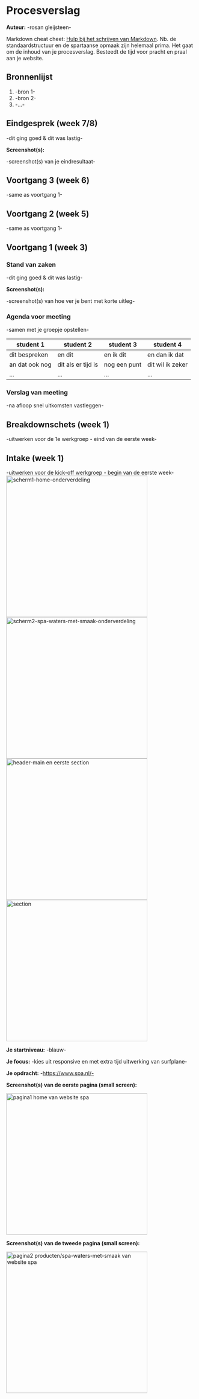 # Procesverslag
**Auteur:** -rosan gleijsteen-

Markdown cheat cheet: [Hulp bij het schrijven van Markdown](https://github.com/adam-p/markdown-here/wiki/Markdown-Cheatsheet). Nb. de standaardstructuur en de spartaanse opmaak zijn helemaal prima. Het gaat om de inhoud van je procesverslag. Besteedt de tijd voor pracht en praal aan je website.



## Bronnenlijst
1. -bron 1-
2. -bron 2-
3. -...-



## Eindgesprek (week 7/8)

-dit ging goed & dit was lastig-

**Screenshot(s):**

-screenshot(s) van je eindresultaat-



## Voortgang 3 (week 6)

-same as voortgang 1-



## Voortgang 2 (week 5)

-same as voortgang 1-



## Voortgang 1 (week 3)

### Stand van zaken

-dit ging goed & dit was lastig-

**Screenshot(s):**

-screenshot(s) van hoe ver je bent met korte uitleg-

### Agenda voor meeting

-samen met je groepje opstellen-

| student 1      | student 2          | student 3    | student 4        |
| ---            | ---                | ---          | ---              |
| dit bespreken  | en dit             | en ik dit    | en dan ik dat    |
| an dat ook nog | dit als er tijd is | nog een punt | dit wil ik zeker |
| ...            | ...                | ...          | ...              |

### Verslag van meeting

-na afloop snel uitkomsten vastleggen-



## Breakdownschets (week 1)

-uitwerken voor de 1e werkgroep - eind van de eerste week-



## Intake (week 1)
-uitwerken voor de kick-off werkgroep - begin van de eerste week-
<img src="images/schermschets1.png" width="375px" alt="scherm1-home-onderverdeling">
<img src="images/schermschets2.png" width="375px" alt="scherm2-spa-waters-met-smaak-onderverdeling">
<img src="images/schermschets3.png" width="375px" alt="header-main en eerste section">
<img src="images/schermschets3.png" width="375px" alt="section">

**Je startniveau:** -blauw-

**Je focus:** -kies uit responsive en met extra tijd uitwerking van surfplane-

**Je opdracht:** -https://www.spa.nl/-

**Screenshot(s) van de eerste pagina (small screen):**

<img src="images/home.png" width="375px" alt="pagina1 home van website spa">

**Screenshot(s) van de tweede pagina (small screen):**

<img src="images/spa-waters-met-smaak.png" width="375px" alt="pagina2 producten/spa-waters-met-smaak van website spa">
